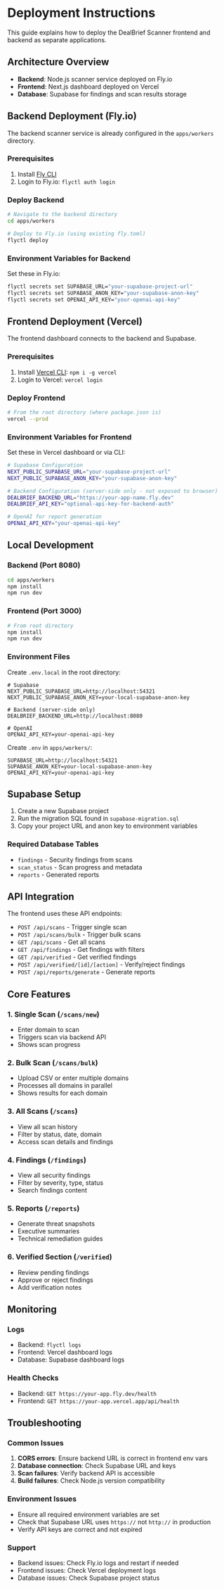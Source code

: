 # Deployment Instructions

This guide explains how to deploy the DealBrief Scanner frontend and backend as separate applications.

## Architecture Overview

- **Backend**: Node.js scanner service deployed on Fly.io
- **Frontend**: Next.js dashboard deployed on Vercel
- **Database**: Supabase for findings and scan results storage

## Backend Deployment (Fly.io)

The backend scanner service is already configured in the `apps/workers` directory.

### Prerequisites
1. Install [Fly CLI](https://fly.io/docs/hands-on/install-flyctl/)
2. Login to Fly.io: `flyctl auth login`

### Deploy Backend
```bash
# Navigate to the backend directory
cd apps/workers

# Deploy to Fly.io (using existing fly.toml)
flyctl deploy
```

### Environment Variables for Backend
Set these in Fly.io:
```bash
flyctl secrets set SUPABASE_URL="your-supabase-project-url"
flyctl secrets set SUPABASE_ANON_KEY="your-supabase-anon-key"
flyctl secrets set OPENAI_API_KEY="your-openai-api-key"
```

## Frontend Deployment (Vercel)

The frontend dashboard connects to the backend and Supabase.

### Prerequisites
1. Install [Vercel CLI](https://vercel.com/cli): `npm i -g vercel`
2. Login to Vercel: `vercel login`

### Deploy Frontend
```bash
# From the root directory (where package.json is)
vercel --prod
```

### Environment Variables for Frontend
Set these in Vercel dashboard or via CLI:

```bash
# Supabase Configuration
NEXT_PUBLIC_SUPABASE_URL="your-supabase-project-url"
NEXT_PUBLIC_SUPABASE_ANON_KEY="your-supabase-anon-key"

# Backend Configuration (server-side only - not exposed to browser)
DEALBRIEF_BACKEND_URL="https://your-app-name.fly.dev"
DEALBRIEF_API_KEY="optional-api-key-for-backend-auth"

# OpenAI for report generation
OPENAI_API_KEY="your-openai-api-key"
```

## Local Development

### Backend (Port 8080)
```bash
cd apps/workers
npm install
npm run dev
```

### Frontend (Port 3000)
```bash
# From root directory
npm install
npm run dev
```

### Environment Files

Create `.env.local` in the root directory:
```env
# Supabase
NEXT_PUBLIC_SUPABASE_URL=http://localhost:54321
NEXT_PUBLIC_SUPABASE_ANON_KEY=your-local-supabase-anon-key

# Backend (server-side only)
DEALBRIEF_BACKEND_URL=http://localhost:8080

# OpenAI
OPENAI_API_KEY=your-openai-api-key
```

Create `.env` in `apps/workers/`:
```env
SUPABASE_URL=http://localhost:54321
SUPABASE_ANON_KEY=your-local-supabase-anon-key
OPENAI_API_KEY=your-openai-api-key
```

## Supabase Setup

1. Create a new Supabase project
2. Run the migration SQL found in `supabase-migration.sql`
3. Copy your project URL and anon key to environment variables

### Required Database Tables
- `findings` - Security findings from scans
- `scan_status` - Scan progress and metadata  
- `reports` - Generated reports

## API Integration

The frontend uses these API endpoints:

- `POST /api/scans` - Trigger single scan
- `POST /api/scans/bulk` - Trigger bulk scans
- `GET /api/scans` - Get all scans
- `GET /api/findings` - Get findings with filters
- `GET /api/verified` - Get verified findings
- `POST /api/verified/[id]/[action]` - Verify/reject findings
- `POST /api/reports/generate` - Generate reports

## Core Features

### 1. Single Scan (`/scans/new`)
- Enter domain to scan
- Triggers scan via backend API
- Shows scan progress

### 2. Bulk Scan (`/scans/bulk`)  
- Upload CSV or enter multiple domains
- Processes all domains in parallel
- Shows results for each domain

### 3. All Scans (`/scans`)
- View all scan history
- Filter by status, date, domain
- Access scan details and findings

### 4. Findings (`/findings`)
- View all security findings
- Filter by severity, type, status
- Search findings content

### 5. Reports (`/reports`)
- Generate threat snapshots
- Executive summaries
- Technical remediation guides

### 6. Verified Section (`/verified`)
- Review pending findings
- Approve or reject findings
- Add verification notes

## Monitoring

### Logs
- Backend: `flyctl logs` 
- Frontend: Vercel dashboard logs
- Database: Supabase dashboard logs

### Health Checks
- Backend: `GET https://your-app.fly.dev/health`
- Frontend: `GET https://your-app.vercel.app/api/health`

## Troubleshooting

### Common Issues

1. **CORS errors**: Ensure backend URL is correct in frontend env vars
2. **Database connection**: Check Supabase URL and keys
3. **Scan failures**: Verify backend API is accessible
4. **Build failures**: Check Node.js version compatibility

### Environment Issues
- Ensure all required environment variables are set
- Check that Supabase URL uses `https://` not `http://` in production
- Verify API keys are correct and not expired

### Support
- Backend issues: Check Fly.io logs and restart if needed
- Frontend issues: Check Vercel deployment logs
- Database issues: Check Supabase project status